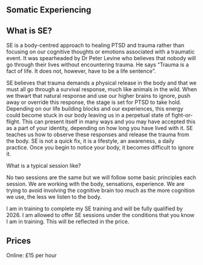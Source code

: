<article class="mt-8 prose prose-slate mx-auto lg:prose-lg">

<h1 class="text-orange"> Somatic Experiencing</h1>

## What is SE?

SE is a body-centred approach to healing PTSD and trauma rather than focusing on our cognitive thoughts or emotions associated with a traumatic event. It was spearheaded by Dr Peter Levine who believes that nobody will go through their lives without encountering trauma. He says “Trauma is a fact of life. It does not, however, have to be a life sentence”.

SE believes that trauma demands a physical release in the body and that we must all go through a survival response, much like animals in the wild. When we thwart that natural response and use our higher brains to ignore, push away or override this response, the stage is set for PTSD to take hold. Depending on our life building blocks and our experiences, this energy could become stuck in our body leaving us in a perpetual state of fight-or-flight. This can present itself in many ways and you may have accepted this as a part of your identity, depending on how long you have lived with it. SE teaches us how to observe these responses and release the trauma from the body. SE is not a quick fix, it is a lifestyle, an awareness, a daily practice. Once you begin to notice your body, it becomes difficult to ignore it.

What is a typical session like?

No two sessions are the same but we will follow some basic principles each session. We are working with the body, sensations, experience. We are trying to avoid involving the cognitive brain too much as the more cognition we use, the less we listen to the body.

I am in training to complete my SE training and will be fully qualified by 2026. I am allowed to offer SE sessions under the conditions that you know I am in training. This will be reflected in the price.

## Prices

Online: £15 per hour

</article>
